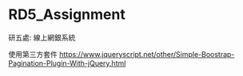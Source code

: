 # RD5_Assignment
研五處: 線上網銀系統

使用第三方套件
https://www.jqueryscript.net/other/Simple-Boostrap-Pagination-Plugin-With-jQuery.html
